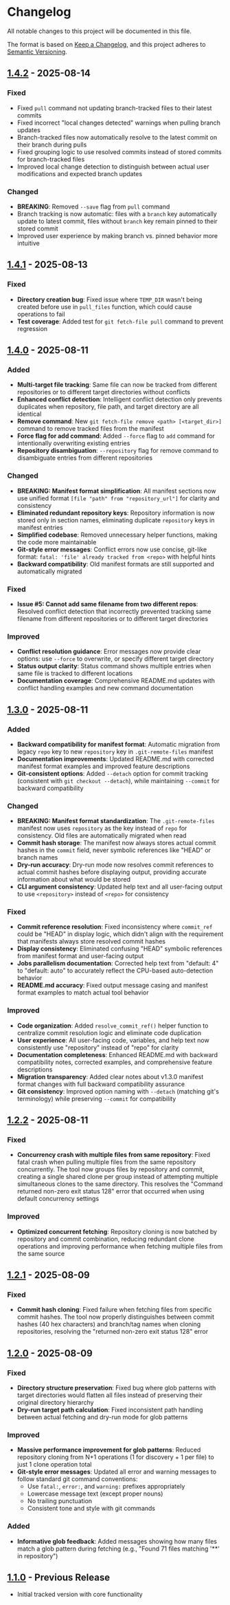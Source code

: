 # Changelog

All notable changes to this project will be documented in this file.

The format is based on [Keep a Changelog](https://keepachangelog.com/en/1.0.0/),
and this project adheres to [Semantic Versioning](https://semver.org/spec/v2.0.0.html).

## [1.4.2] - 2025-08-14

### Fixed
- Fixed `pull` command not updating branch-tracked files to their latest commits
- Fixed incorrect "local changes detected" warnings when pulling branch updates
- Branch-tracked files now automatically resolve to the latest commit on their branch during pulls
- Fixed grouping logic to use resolved commits instead of stored commits for branch-tracked files
- Improved local change detection to distinguish between actual user modifications and expected branch updates

### Changed
- **BREAKING**: Removed `--save` flag from `pull` command
- Branch tracking is now automatic: files with a `branch` key automatically update to latest commit, files without `branch` key remain pinned to their stored commit
- Improved user experience by making branch vs. pinned behavior more intuitive

## [1.4.1] - 2025-08-13

### Fixed
- **Directory creation bug**: Fixed issue where `TEMP_DIR` wasn't being created before use in `pull_files` function, which could cause operations to fail
- **Test coverage**: Added test for `git fetch-file pull` command to prevent regression

## [1.4.0] - 2025-08-11

### Added
- **Multi-target file tracking**: Same file can now be tracked from different repositories or to different target directories without conflicts
- **Enhanced conflict detection**: Intelligent conflict detection only prevents duplicates when repository, file path, and target directory are all identical
- **Remove command**: New `git fetch-file remove <path> [<target_dir>]` command to remove tracked files from the manifest
- **Force flag for add command**: Added `--force` flag to `add` command for intentionally overwriting existing entries
- **Repository disambiguation**: `--repository` flag for remove command to disambiguate entries from different repositories

### Changed
- **BREAKING: Manifest format simplification**: All manifest sections now use unified format `[file "path" from "repository_url"]` for clarity and consistency
- **Eliminated redundant repository keys**: Repository information is now stored only in section names, eliminating duplicate `repository` keys in manifest entries
- **Simplified codebase**: Removed unnecessary helper functions, making the code more maintainable
- **Git-style error messages**: Conflict errors now use concise, git-like format: `fatal: 'file' already tracked from <repo>` with helpful hints
- **Backward compatibility**: Old manifest formats are still supported and automatically migrated

### Fixed
- **Issue #5: Cannot add same filename from two different repos**: Resolved conflict detection that incorrectly prevented tracking same filename from different repositories or to different target directories

### Improved
- **Conflict resolution guidance**: Error messages now provide clear options: use `--force` to overwrite, or specify different target directory
- **Status output clarity**: Status command shows multiple entries when same file is tracked to different locations
- **Documentation coverage**: Comprehensive README.md updates with conflict handling examples and new command documentation

## [1.3.0] - 2025-08-11

### Added
- **Backward compatibility for manifest format**: Automatic migration from legacy `repo` key to new `repository` key in `.git-remote-files` manifest
- **Documentation improvements**: Updated README.md with corrected manifest format examples and improved feature descriptions
- **Git-consistent options**: Added `--detach` option for commit tracking (consistent with `git checkout --detach`), while maintaining `--commit` for backward compatibility

### Changed
- **BREAKING: Manifest format standardization**: The `.git-remote-files` manifest now uses `repository` as the key instead of `repo` for consistency. Old files are automatically migrated when read
- **Commit hash storage**: The manifest now always stores actual commit hashes in the `commit` field, never symbolic references like "HEAD" or branch names
- **Dry-run accuracy**: Dry-run mode now resolves commit references to actual commit hashes before displaying output, providing accurate information about what would be stored
- **CLI argument consistency**: Updated help text and all user-facing output to use `<repository>` instead of `<repo>` for consistency

### Fixed
- **Commit reference resolution**: Fixed inconsistency where `commit_ref` could be "HEAD" in display logic, which didn't align with the requirement that manifests always store resolved commit hashes
- **Display consistency**: Eliminated confusing "HEAD" symbolic references from manifest format and user-facing output
- **Jobs parallelism documentation**: Corrected help text from "default: 4" to "default: auto" to accurately reflect the CPU-based auto-detection behavior
- **README.md accuracy**: Fixed output message casing and manifest format examples to match actual tool behavior

### Improved
- **Code organization**: Added `resolve_commit_ref()` helper function to centralize commit resolution logic and eliminate code duplication
- **User experience**: All user-facing code, variables, and help text now consistently use "repository" instead of "repo" for clarity
- **Documentation completeness**: Enhanced README.md with backward compatibility notes, corrected examples, and comprehensive feature descriptions
- **Migration transparency**: Added clear notes about v1.3.0 manifest format changes with full backward compatibility assurance
- **Git consistency**: Improved option naming with `--detach` (matching git's terminology) while preserving `--commit` for compatibility

## [1.2.2] - 2025-08-11

### Fixed
- **Concurrency crash with multiple files from same repository**: Fixed fatal crash when pulling multiple files from the same repository concurrently. The tool now groups files by repository and commit, creating a single shared clone per group instead of attempting multiple simultaneous clones to the same directory. This resolves the "Command returned non-zero exit status 128" error that occurred when using default concurrency settings

### Improved
- **Optimized concurrent fetching**: Repository cloning is now batched by repository and commit combination, reducing redundant clone operations and improving performance when fetching multiple files from the same source

## [1.2.1] - 2025-08-09

### Fixed
- **Commit hash cloning**: Fixed failure when fetching files from specific commit hashes. The tool now properly distinguishes between commit hashes (40 hex characters) and branch/tag names when cloning repositories, resolving the "returned non-zero exit status 128" error

## [1.2.0] - 2025-08-09

### Fixed
- **Directory structure preservation**: Fixed bug where glob patterns with target directories would flatten all files instead of preserving their original directory hierarchy
- **Dry-run target path calculation**: Fixed inconsistent path handling between actual fetching and dry-run mode for glob patterns

### Improved
- **Massive performance improvement for glob patterns**: Reduced repository cloning from N+1 operations (1 for discovery + 1 per file) to just 1 clone operation total
- **Git-style error messages**: Updated all error and warning messages to follow standard git command conventions:
  - Use `fatal:`, `error:`, and `warning:` prefixes appropriately
  - Lowercase message text (except proper nouns)
  - No trailing punctuation
  - Consistent tone and style with git commands

### Added
- **Informative glob feedback**: Added messages showing how many files match a glob pattern during fetching (e.g., "Found 71 files matching '**' in repository")

## [1.1.0] - Previous Release
- Initial tracked version with core functionality

[1.4.2]: https://github.com/andrewmcwatters/git-fetch-file/compare/v1.4.1...v1.4.2
[1.4.1]: https://github.com/andrewmcwatters/git-fetch-file/compare/v1.4.0...v1.4.1
[1.4.0]: https://github.com/andrewmcwatters/git-fetch-file/compare/v1.3.0...v1.4.0
[1.3.1]: https://github.com/andrewmcwatters/git-fetch-file/compare/v1.3.0...v1.3.1
[1.3.0]: https://github.com/andrewmcwatters/git-fetch-file/compare/v1.2.2...v1.3.0
[1.2.2]: https://github.com/andrewmcwatters/git-fetch-file/compare/v1.2.1...v1.2.2
[1.2.1]: https://github.com/andrewmcwatters/git-fetch-file/compare/v1.2.0...v1.2.1
[1.2.0]: https://github.com/andrewmcwatters/git-fetch-file/compare/v1.1.0...v1.2.0
[1.1.0]: https://github.com/andrewmcwatters/git-fetch-file/releases/tag/v1.1.0
